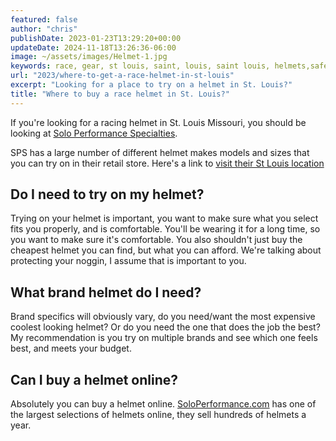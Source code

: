 ```yaml
---
featured: false
author: "chris"
publishDate: 2023-01-23T13:29:20+00:00
updateDate: 2024-11-18T13:26:36-06:00
image: ~/assets/images/Helmet-1.jpg
keywords: race, gear, st louis, saint, louis, saint louis, helmets,safety
url: "2023/where-to-get-a-race-helmet-in-st-louis"
excerpt: "Looking for a place to try on a helmet in St. Louis?"
title: "Where to buy a race helmet in St. Louis?"
---
```


If you're looking for a racing helmet in St. Louis Missouri, you should be looking at [Solo Performance Specialties](https://www.soloperformance.com/).

SPS has a large number of different helmet makes models and sizes that you can try on in their retail store. Here's a link to [visit their St Louis location](https://soloperformance.com/pages/find-us-service-info)

## Do I need to try on my helmet? 
Trying on your helmet is important, you want to make sure what you select fits you properly, and is comfortable. You'll be wearing it for a long time, so you want to make sure it's comfortable. You also shouldn't just buy the cheapest helmet you can find, but what you can afford. We're talking about protecting your noggin, I assume that is important to you.

## What brand helmet do I need?
Brand specifics will obviously vary, do you need/want the most expensive coolest looking helmet? Or do you need the one that does the job the best? My recommendation is you try on multiple brands and see which one feels best, and meets your budget.

## Can I buy a helmet online?
Absolutely you can buy a helmet online. [SoloPerformance.com](https://soloperformance.com/collections/helmets-and-accessories) has one of the largest selections of helmets online, they sell hundreds of helmets a year.
